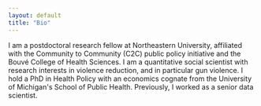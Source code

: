 ```yaml
---
layout: default
title: "Bio"
---
```


I am a postdoctoral research fellow at Northeastern University, affiliated with the Community to Community (C2C) public policy initiative and the Bouvé College of Health Sciences. I am a quantitative social scientist with research interests in violence reduction, and in particular gun violence. I hold a PhD in Health Policy with an economics cognate from the University of Michigan's School of Public Health. Previously, I worked as a senior data scientist.  
